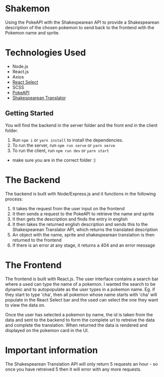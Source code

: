 # Shakemon
Using the PokeAPI with the Shakespearean API to provide a Shakespearean description of the chosen pokemon to send back to the frontend with the Pokemon name and sprite.

# Technologies Used
- Node.js
- React.js
- Axios
- [React Select](https://react-select.com/home)
- SCSS
- [PokeAPI](https://pokeapi.co/)
- [Shakespearean Translator](https://funtranslations.com/api/shakespeare)

## Getting Started
You will find the backend in the server folder and the front end in the client folder. 

1. Run `npm i` or `yarn install` to install the dependencies. 
2. To run the server, run `npm run serve` or `yarn serve`
3. To run the client, run `npm run dev` or `yarn start`
* make sure you are in the correct folder :)

# The Backend
The backend is built with Node/Express.js and it functions in the following process: 
1. It takes the request from the user input on the frontend
2. It then sends a request to the PokeAPI to retrieve the name and sprite
4. It then gets the description and finds the entry in english
5. It then takes the returned english description and sends this to the Shakespearean Translator API, which returns the translated description
6. An object with the name, sprite and shakespearean translation is then returned to the frontend
7. If there is an error at any stage, it returns a 404 and an error message

# The Frontend
The frontend is built with React.js. The user interface contains a search bar where a used can type the name of a pokemon. I wanted the search to be dynamic and to autopopulate as the user types in a pokemon name. Eg. if they start to type 'cha', then all pokemon whose name starts with 'cha' will populate in the React Select bar and the used can select the one they want to view the data on.

Once the user has selected a pokemon by name, the id is taken from the data and sent to the backend to form the complete url to retreive the data and complete the translation. When returned the data is rendered and displayed on the pokemon card in the UI. 

# Important information
The Shakespearean Translation API will only return 5 requests an hour - so once you have retreived 5 then it will error with any more requests. 
